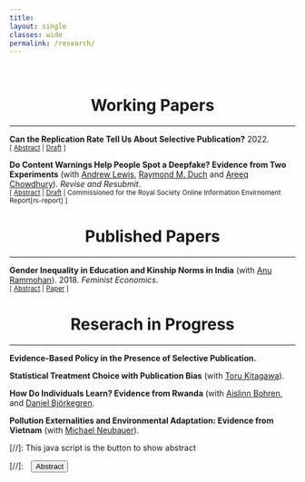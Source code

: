 ```yaml
---
title: 
layout: single
classes: wide
permalink: /research/
---
```

<br/> 

<!-- Google Tag Manager (noscript) -->
<noscript><iframe src="https://www.googletagmanager.com/ns.html?id=GTM-PNS829G"
height="0" width="0" style="display:none;visibility:hidden"></iframe></noscript>
<!-- End Google Tag Manager (noscript) -->

# <center> Working Papers </center>
- - -

**Can the Replication Rate Tell Us About Selective Publication?** 2022.<br/>
<small>[ <a href="#/" onclick="visib('replication-rate')">Abstract</a> | [Draft][replication-rate-dp] ] </small>

<div id="replication-rate" style="display: none; text-align: justify; line-height: 1.2" ><small>
Selective publication is among the most-cited reasons for widespread replication failures. I show in a simple model of the publication process that the replication rate is unresponsive to selective publication against statistically insignificant results. I then show that the expected replication rate falls below its intended target owing to low power in original studies and issues with common power calculations in replication studies. I estimate an empirical model and find that these issues alone can account fully for observed replication rates in experimental economics and social science, and two-thirds of the replication rate gap in psychology. I conclude by discussing more informative measures of selective publication.
</small><br><br/></div>

[replication-rate-dp]: https://www.econstor.eu/bitstream/10419/265309/1/I4R-DP003.pdf

**Do Content Warnings Help People Spot a Deepfake? Evidence from Two Experiments** (with [Andrew Lewis][alewis], [Raymond M. Duch][rduch] and [Areeq Chowdhury][achowdhury]). *Revise and Resubmit*.<br/>
<small>[ <a href="#/" onclick="visib('deepfake')">Abstract</a> | [Draft][deepfake-draft] | Commissioned for the Royal Society Online Information Envirnoment Report[rs-report] ] </small>

<div id="deepfake" style="display: none; text-align: justify; line-height: 1.2" ><small>
The rapid advancement of ‘deepfake’ video technology - which uses deep learning artificial intelligence algorithms to create fake videos that look real — has given urgency to the question of how policymakers and technology companies should moderate inauthentic content. We conduct an experiment to measure the public’s ability to detect deepfakes with the naked eye, both with and without content warnings. First, we find that in a natural setting with no content warnings, individuals who are exposed to a deepfake video of neutral content are no more likely to detect anything out of the ordinary (32.9%) compared to a control group who viewed only authentic videos (34.1%). Second, we find that when individuals are given a content warning that at least one video in a set of five videos is a deepfake, only 21.6% correctly identify the single inauthentic video. In the latter condition, nearly half of participants erroneously select more than one video, which provides suggestive evidence that content warnings of this kind may increase distrust in all online videos, including authentic content. A possible implication of low manual detection abilities is that individuals may need to rely on content moderation policies set by governments and technology companies — raising issues around trust in moderators’ judgments.

</small><br><br/></div>

[deepfake-draft]: https://osf.io/v4bf6
[es-report]: https://royalsociety.org/-/media/policy/projects/online-information-environment/the-online-information-environment.pdf
[alewis]: https://www.politics.ox.ac.uk/person/andrew-lewis
[rduch]: https://www.raymondduch.com/
[achowdhury]: https://areeqchowdhury.com/

# <center> Published Papers </center>
- - -
**Gender Inequality in Education and Kinship Norms in India** (with [Anu Rammohan][arammohan]). 2018. *Feminist Economics*.<br/>
<small>[ <a href="#/" onclick="visib('education-kinship')">Abstract</a> | [Paper][education-kinship] ] </small>

<div id="education-kinship" style="display: none; text-align: justify; line-height: 1.2" ><small>
Women’s schooling attainment in India continues to lag considerably behind that of men. This paper uses nationally representative district-level data from the 2007–8 District Level Household and Facility Survey (DLHS-3), Indicus Analytics, and the 2011–12 Indian Human Development Survey-II (IHDS-II) to examine the role of socioeconomic and cultural factors in influencing gender differentials in schooling. The results provide quantitative evidence of the role of different economic and sociocultural factors on gender disparities in education. The empirical results show that economic development is an important factor in narrowing gender gaps in education, with wealthier districts more likely to educate girls than poorer districts. However, the norm of patrilocal exogamy, where wives migrate to co-reside with their husband’s kin, is associated with worse outcomes for women’s schooling relative to men’s schooling; and, in keeping with anthropological research, gender-differentiated inequities in education are more pronounced in Northern India.
</small><br><br/></div>

[education-kinship]: https://econpapers.repec.org/article/taffemeco/v_3a24_3ay_3a2018_3ai_3a1_3ap_3a142-167.htm
[arammohan]: https://research-repository.uwa.edu.au/en/persons/anu-rammohan

# <center> Reserach in Progress </center>
- - -

**Evidence-Based Policy in the Presence of Selective Publication.**


**Statistical Treatment Choice with Publication Bias** (with [Toru Kitagawa][tkitagawa]).

[tkitagawa]: https://sites.google.com/brown.edu/torukitagawa


**How Do Individuals Learn? Evidence from Rwanda** (with [Aislinn Bohren][abohren], and [Daniel Björkegren][dbjorkegren].

[abohren]: https://www.aislinnbohren.com/
[dbjorkegren]: https://dan.bjorkegren.com/

**Pollution Externalities and Environmental Adaptation: Evidence from Vietnam** (with [Michael Neubauer][mneubauer]).

[mneubauer]: https://ibes.brown.edu/people/michael-neubauer

[//]: This java script is the button to show abstract
<script>
 function visib(id) {
  var x = document.getElementById(id);
  if (x.style.display === "block") {
    x.style.display = "none";
  } else {
    x.style.display = "block";
  }
}
</script>

[//]:&emsp;<button onclick="visib('polariz')" class="btn btn--inverse btn--small">Abstract</button>
